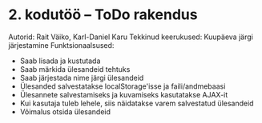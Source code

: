 # 2. kodutöö – ToDo rakendus

Autorid: Rait Väiko, Karl-Daniel Karu
Tekkinud keerukused: Kuupäeva järgi järjestamine
Funktsionaalsused:
* Saab lisada ja kustutada
* Saab märkida ülesandeid tehtuks
* Saab järjestada nime järgi ülesandeid
* Ülesanded salvestatakse localStorage'isse ja faili/andmebaasi
* Ülesannete salvestamiseks ja kuvamiseks kasutatakse AJAX-it
* Kui kasutaja tuleb lehele, siis näidatakse varem salvestatud ülesandeid
* Võimalus otsida ülesandeid
